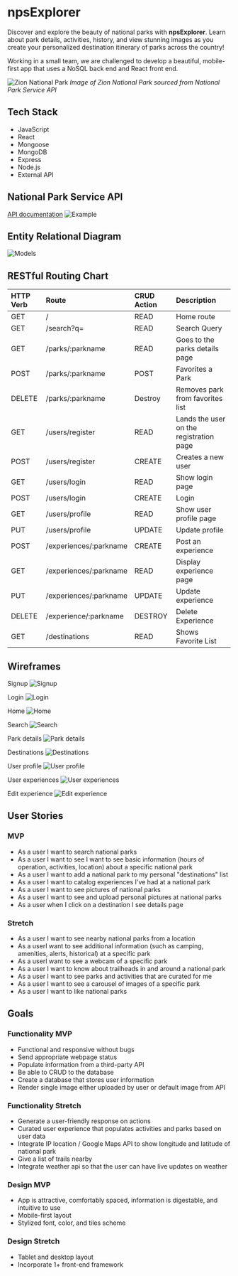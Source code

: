 # npsExplorer

Discover and explore the beauty of national parks with **npsExplorer**. Learn about park details, activities, history, and view stunning images as you create your personalized destination itinerary of parks across the country!

Working in a small team, we are challenged to develop a beautiful, mobile-first app that uses a NoSQL back end and React front end. 

![Zion National Park](https://www.nps.gov/common/uploads/structured_data/68BFC1AC-BF96-629F-89D261D78F181C64.jpg)
*Image of Zion National Park sourced from National Park Service API*

## Tech Stack
* JavaScript 
* React
* Mongoose
* MongoDB
* Express
* Node.js
* External API

## National Park Service API
[API documentation](https://www.nps.gov/subjects/developer/api-documentation.htm)
![Example](./readMedia/NPS-API-example.png)

## Entity Relational Diagram
![Models](./readMedia/erd.png)

## RESTful Routing Chart
| HTTP Verb | Route                       | CRUD Action | Description                             |
|:--------- |:--------------------------- |:----------- |:--------------------------------------- |
| GET       | /                           | READ        | Home route                              |
| GET       | /search?q=                  | READ        | Search Query                            |
| GET       | /parks/:parkname            | READ        | Goes to the parks details page          |
| POST      | /parks/:parkname            | POST        | Favorites a Park                        |
| DELETE    | /parks/:parkname            | Destroy     | Removes park from favorites list        |
| GET       | /users/register             | READ        | Lands the user on the registration page |
| POST      | /users/register             | CREATE      | Creates a new user                      |
| GET       | /users/login                | READ        | Show login page                         |
| POST      | /users/login                | CREATE      | Login                                   |
| GET       | /users/profile              | READ        | Show user profile page                  |
| PUT       | /users/profile              | UPDATE      | Update profile                          |
| POST      | /experiences/:parkname | CREATE      | Post an experience                      |
| GET       | /experiences/:parkname | READ        | Display experience page                 |
| PUT       | /experiences/:parkname | UPDATE      | Update experience                       |
| DELETE    | /experience/:parkname  | DESTROY     | Delete Experience                       |
| GET       | /destinations               | READ        | Shows Favorite List                     |

## Wireframes
Signup
![Signup](./readMedia/Wireframe-sign-up.png)


Login
![Login](./readMedia/Wireframe-login.png)


Home
![Home](./readMedia/Wireframe-home.png)


Search
![Search](./readMedia/Wireframe-search.png)


Park details
![Park details](./readMedia/Wireframe-park-details.png)


Destinations
![Destinations](./readMedia/Wireframe-destinations.png)


User profile
![User profile](./readMedia/Wireframe-user-profile.png)


User experiences
![User experiences](./readMedia/Wireframe-view-experience.png)


Edit experience
![Edit experience](./readMedia/Wireframe-edit-experience.png)

## User Stories
### MVP
* As a user I want to search national parks
* As a user I want to see I want to see basic information (hours of operation, activities, location) about a specific national park
* As a user I want to add a national park to my personal "destinations" list
* As a user I want to catalog experiences I've had at a national park
* As a user I want to see pictures of national parks
* As a user I want to see and upload personal pictures at national parks
* As a user when I click on a destination I see details page 


### Stretch
* As a user I want to see nearby national parks from a location
* As a userI want to see additional information (such as camping, amenities, alerts, historical) at a specific park
* As a userI want to see a webcam of a specific park
* As a user I want to know about trailheads in and around a national park
* As a user I want to see parks and activities that are curated for me
* As a user I want to see a carousel of images of a specific park
* As a user I want to like national parks

## Goals
### Functionality MVP
* Functional and responsive without bugs
* Send appropriate webpage status
* Populate information from a third-party API
* Be able to CRUD to the database
* Create a database that stores user information
* Render single image either uploaded by user or default image from API


### Functionality Stretch
* Generate a user-friendly response on actions
* Curated user experience that populates activities and parks based on user data
* Integrate IP location / Google Maps API to show longitude and latitude of national park
* Give a list of trails nearby
* Integrate weather api so that the user can have live updates on weather

### Design MVP
* App is attractive, comfortably spaced, information is digestable, and intuitive to use
*  Mobile-first layout
* Stylized font, color, and tiles scheme

### Design Stretch
* Tablet and desktop layout
* Incorporate 1+ front-end framework